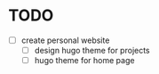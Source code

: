 # TODO
- [ ] create personal website
  - [ ] design hugo theme for projects
  - [ ] hugo theme for home page
